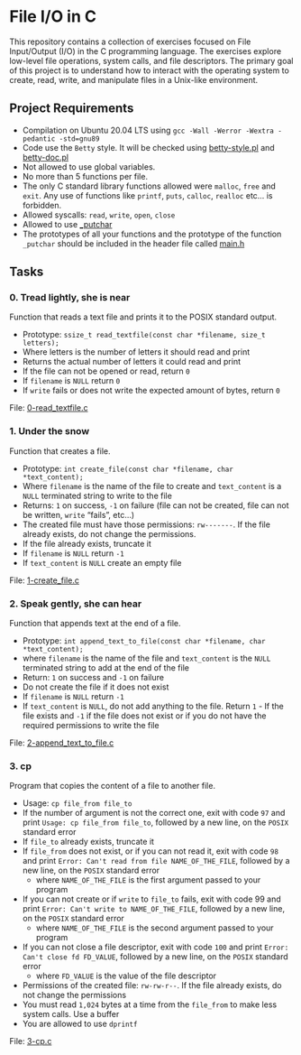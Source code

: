 # File I/O in C

This repository contains a collection of exercises focused on File Input/Output (I/O) in the C programming language. The exercises explore low-level file operations, system calls, and file descriptors. The primary goal of this project is to understand how to interact with the operating system to create, read, write, and manipulate files in a Unix-like environment.


## Project Requirements

- Compilation on Ubuntu 20.04 LTS using `gcc -Wall -Werror -Wextra -pedantic -std=gnu89`
- Code use the `Betty` style. It will be checked using [betty-style.pl](https://github.com/hs-hq/Betty/blob/master/betty-style.pl) and [betty-doc.pl](https://github.com/hs-hq/Betty/blob/master/betty-doc.pl)
- Not allowed to use global variables.
- No more than 5 functions per file.
- The only C standard library functions allowed were `malloc`, `free` and `exit`. Any use of functions like `printf`, `puts`, `calloc`, `realloc` etc… is forbidden.
- Allowed syscalls: `read`, `write`, `open`, `close`
- Allowed to use [_putchar](https://github.com/hs-hq/_putchar.c/blob/master/_putchar.c)
- The prototypes of all your functions and the prototype of the function `_putchar` should be included in the header file called [main.h](https://github.com/pablonudel/holbertonschool-low_level_programming/blob/main/file_io/main.h)

## Tasks

### 0. Tread lightly, she is near
Function that reads a text file and prints it to the POSIX standard output.

- Prototype: `ssize_t read_textfile(const char *filename, size_t letters);`
- Where letters is the number of letters it should read and print
- Returns the actual number of letters it could read and print
- If the file can not be opened or read, return `0`
- If `filename` is `NULL` return `0`
- If `write` fails or does not write the expected amount of bytes, return `0`

File: [0-read_textfile.c](https://github.com/pablonudel/holbertonschool-low_level_programming/blob/main/file_io/0-read_textfile.c)

### 1. Under the snow
Function that creates a file.

- Prototype: `int create_file(const char *filename, char *text_content);`
- Where `filename` is the name of the file to create and `text_content` is a `NULL` terminated string to write to the file
- Returns: `1` on success, `-1` on failure (file can not be created, file can not be written, `write` “fails”, etc…)
- The created file must have those permissions: `rw-------`. If the file already exists, do not change the permissions.
- If the file already exists, truncate it
- If `filename` is `NULL` return `-1`
- If `text_content` is `NULL` create an empty file

File: [1-create_file.c](https://github.com/pablonudel/holbertonschool-low_level_programming/blob/main/file_io/1-create_file.c)

### 2. Speak gently, she can hear
Function that appends text at the end of a file.

- Prototype: `int append_text_to_file(const char *filename, char *text_content);`
- where `filename` is the name of the file and `text_content` is the `NULL` terminated string to add at the end of the file
- Return: `1` on success and `-1` on failure
- Do not create the file if it does not exist
- If `filename` is `NULL` return `-1`
- If `text_content` is `NULL`, do not add anything to the file. Return `1` - If the file exists and `-1` if the file does not exist or if you do not have the required permissions to write the file

File: [2-append_text_to_file.c](https://github.com/pablonudel/holbertonschool-low_level_programming/blob/main/file_io/2-append_text_to_file.c)

### 3. cp
Program that copies the content of a file to another file.

- Usage: `cp file_from file_to`
- If the number of argument is not the correct one, exit with code `97` and print `Usage: cp file_from file_to`, followed by a new line, on the `POSIX` standard error
- If `file_to` already exists, truncate it
- If `file_from` does not exist, or if you can not read it, exit with code `98` and print `Error: Can't read from file NAME_OF_THE_FILE`, followed by a new line, on the `POSIX` standard error
    - where `NAME_OF_THE_FILE` is the first argument passed to your program
- If you can not create or if `write` to `file_to` fails, exit with code 99 and print `Error: Can't write to NAME_OF_THE_FILE`, followed by a new line, on the `POSIX` standard error
    - where `NAME_OF_THE_FILE` is the second argument passed to your program
- If you can not close a file descriptor, exit with code `100` and print `Error: Can't close fd FD_VALUE`, followed by a new line, on the `POSIX` standard error
    - where `FD_VALUE` is the value of the file descriptor
- Permissions of the created file: `rw-rw-r--`. If the file already exists, do not change the permissions
- You must read `1,024` bytes at a time from the `file_from` to make less system calls. Use a buffer
- You are allowed to use `dprintf`

File: [3-cp.c](https://github.com/pablonudel/holbertonschool-low_level_programming/blob/main/file_io/3-cp.c)
